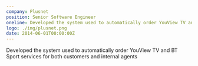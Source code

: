 ```yaml
---
company: Plusnet
position: Senior Software Engineer
oneline: Developed the system used to automatically order YouView TV and BT Sport services for both customers and internal agents
logo: ./img/plusnet.png
date: 2014-06-01T00:00:00Z
---
```


Developed the system used to automatically order YouView TV and BT Sport services for both customers and internal agents
